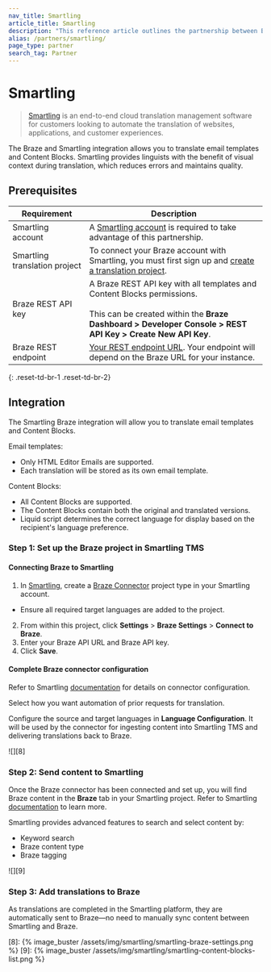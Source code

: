 ```yaml
---
nav_title: Smartling
article_title: Smartling
description: "This reference article outlines the partnership between Braze and Smartling, a cloud-based software for localization. This integration allows you to translate email templates and Content Blocks in Braze."
alias: /partners/smartling/
page_type: partner
search_tag: Partner
---
```


# Smartling

> [Smartling][2] is an end-to-end cloud translation management software for customers looking to automate the translation of websites, applications, and customer experiences.

The Braze and Smartling integration allows you to translate email templates and Content Blocks. Smartling provides linguists with the benefit of visual context during translation, which reduces errors and maintains quality.

## Prerequisites

| Requirement | Description |
| ----------- | ----------- |
| Smartling account | A [Smartling account][2] is required to take advantage of this partnership. |
| Smartling translation project | To connect your Braze account with Smartling, you must first sign up and [create a translation project][3]. |
| Braze REST API key | A Braze REST API key with all templates and Content Blocks permissions. <br><br> This can be created within the **Braze Dashboard > Developer Console > REST API Key > Create New API Key**. |
| Braze REST endpoint | [Your REST endpoint URL][1]. Your endpoint will depend on the Braze URL for your instance. |
{: .reset-td-br-1 .reset-td-br-2}

## Integration

The Smartling Braze integration will allow you to translate email templates and Content Blocks. 

Email templates: 
* Only HTML Editor Emails are supported. 
* Each translation will be stored as its own email template. 

Content Blocks: 
* All Content Blocks are supported. 
* The Content Blocks contain both the original and translated versions.
* Liquid script determines the correct language for display based on the recipient's language preference.

### Step 1: Set up the Braze project in Smartling TMS

#### Connecting Braze to Smartling

1. In [Smartling][2], create a [Braze Connector][6] project type in your Smartling account. 
  - Ensure all required target languages are added to the project.
2. From within this project, click **Settings** > **Braze Settings** > **Connect to Braze**.
3. Enter your Braze API URL and Braze API key.
4. Click **Save**.

#### Complete Braze connector configuration

Refer to Smartling [documentation][3] for details on connector configuration.

Select how you want automation of prior requests for translation.

Configure the source and target languages in **Language Configuration**. It will be used by the connector for ingesting content into Smartling TMS and delivering translations back to Braze.

![][8]

### Step 2: Send content to Smartling

Once the Braze connector has been connected and set up, you will find Braze content in the **Braze** tab in your Smartling project. Refer to Smartling [documentation][7] to learn more.

Smartling provides advanced features to search and select content by:
* Keyword search
* Braze content type
* Braze tagging

![][9]

### Step 3: Add translations to Braze

As translations are completed in the Smartling platform, they are automatically sent to Braze—no need to manually sync content between Smartling and Braze.

[1]: {{site.baseurl}}/api/basics/#endpoints
[2]: https://dashboard.smartling.com/
[3]: https://help.smartling.com/hc/en-us/articles/13248549217435
[4]: https://help.smartling.com/hc/article_attachments/13347533624347
[5]: https://help.smartling.com/hc/article_attachments/13946813331739
[6]: https://help.smartling.com/hc/en-us/articles/115003074093
[7]: https://help.smartling.com/hc/en-us/articles/13248577069979
[8]: {% image_buster /assets/img/smartling/smartling-braze-settings.png %}
[9]: {% image_buster /assets/img/smartling/smartling-content-blocks-list.png %}
